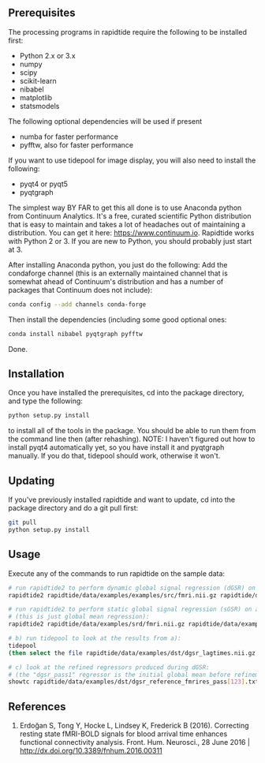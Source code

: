 Prerequisites
-------------

The processing programs in rapidtide require the following to be installed first:

* Python 2.x or 3.x
* numpy
* scipy
* scikit-learn
* nibabel
* matplotlib
* statsmodels

The following optional dependencies will be used if present
* numba for faster performance
* pyfftw, also for faster performance

If you want to use tidepool for image display, you will also need to install the following:
* pyqt4 or pyqt5
* pyqtgraph

The simplest way BY FAR to get this all done is to use Anaconda python from Continuum Analytics.  It's a free, curated scientific Python distribution that is easy to maintain and takes a lot of headaches out of maintaining a distribution.  You can get it here: https://www.continuum.io.  Rapidtide works with Python 2 or 3.  If you are new to Python, you should probably just start at 3.

After installing Anaconda python, you just do the following:
Add the condaforge channel (this is an externally maintained channel that is somewhat ahead of Continuum's distribution and has a number of packages that Continuum does not include):
```bash
conda config --add channels conda-forge
```

Then install the dependencies (including some good optional ones:
```bash
conda install nibabel pyqtgraph pyfftw
```

Done.


Installation
------------

Once you have installed the prerequisites, cd into the package directory, and type the following:
```bash
python setup.py install
```
to install all of the tools in the package.  You should be able to run them from the command line
then (after rehashing).  NOTE: I haven't figured out how to install pyqt4 automatically yet, so you
have install it and pyqtgraph manually.  If you do that, tidepool should work, otherwise it won't.

Updating
--------

If you've previously installed rapidtide and want to update, cd into the package directory and do a git pull first:
```bash
git pull
python setup.py install
```


Usage
------------

Execute any of the commands to run rapidtide on the sample data:

```bash
# run rapidtide2 to perform dynamic global signal regression (dGSR) on an fMRI file[1]:
rapidtide2 rapidtide/data/examples/examples/src/fmri.nii.gz rapidtide/data/examples/examples/dst/dgsr -L -r -15,15 --refinepasses=3

# run rapidtide2 to perform static global signal regression (sGSR) on an fMRI file[1] 
# (this is just global mean regression):
rapidtide2 rapidtide/data/examples/srd/fmri.nii.gz rapidtide/data/examples/dst/sgsr -L -Z 0.0

# b) run tidepool to look at the results from a):
tidepool
(then select the file rapidtide/data/examples/dst/dgsr_lagtimes.nii.gz to load the maps)

# c) look at the refined regressors produced during dGSR:
# (the "dgsr_pass1" regressor is the initial global mean before refinement)
showtc rapidtide/data/examples/dst/dgsr_reference_fmrires_pass[123].txt
```

References
----------
1) Erdoğan S, Tong Y, Hocke L, Lindsey K, Frederick B (2016). Correcting
	resting state fMRI-BOLD signals for blood arrival time enhances
	functional connectivity analysis. Front. Hum. Neurosci., 28 June 2016
	| http://dx.doi.org/10.3389/fnhum.2016.00311

